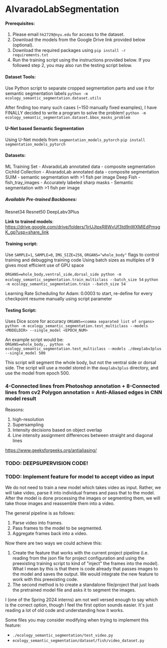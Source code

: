 # AlvaradoLabSegmentation
#### Prerequisites:
1. Please email `hk2729@nyu.edu` for access to the dataset.
2. Download the models from the Google Drive link provided below (optional).
3. Download the required packages using `pip install -r requirements.txt`
4. Run the training script using the instructions provided below. If you followed step 2, you may also run the testing script below.

#### Dataset Tools:

Use Python script to separate cropped segmentation parts and use it for semantic segmentation labels
`python -m ecology_semantic_segmentation.dataset.utils` 

After finding too many such cases (~150 manually fixed examples), I have FINALLY decided to write a program to solve the problem!
`python -m ecology_semantic_segmentation.dataset.bbox_masks_problem`

#### U-Net based Semantic Segmentation

Using U-Net models from `segmentation_models_pytorch`
`pip install segmentation_models_pytorch `

#### Datasets:
  ML Training Set - AlvaradoLab annotated data - composite segmentation
  Cichlid Collection - AlvaradoLab annotated data - composite segmentation
  SUIM - semantic segmentation with >1 fish per image
  Deep Fish - fish_tray_images - Accurately labeled sharp masks - Semantic segmentation with >1 fish per image

##### Available Pre-trained Backbones:
  Resnet34
  Resnet50
  DeepLabv3Plus

**Link to trained models**: https://drive.google.com/drive/folders/1jrUJtpxR8WvUf3td9nWXMIEdPmsgK_gp?usp=share_link

#### Training script:

Use `SAMPLE=1`, `SAMPLE=0`, `IMG_SIZE=256`, `ORGANS="whole_body"` flags to control training and debugging training code
Using batch sizes as multiples of 9 gives most efficient use of GPU space

`ORGANS=whole_body,ventral_side,dorsal_side python -m ecology_semantic_segmentation.train_multiclass --batch_size 54`
`python -m ecology_semantic_segmentation.train --batch_size 54`


Learning Rate Scheduling for Adam: 0.0003 to start, re-define for every checkpoint resume manually using script parameter 

#### Testing Script:

Uses Dice score for accuracy
`ORGANS=<comma separated list of organs> python -m ecology_semantic_segmentation.test_multiclass --models <MODELDIR> --single_model <EPOCH_NUM>`

An example script would be:  
`ORGANS=whole_body,, python -m ecology_semantic_segmentation.test_multiclass --models ./deeplabv3plus --single_model 500`

This script will segment the whole body, but not the ventral side or dorsal side. The script will use a model stored in the `deeplabv3plus` directory, and use the model from epoch 500.


### 4-Connected lines from Photoshop annotation + 8-Connected lines from cv2 Polygon annotation = Anti-Aliased edges in CNN model result 
Reasons:
1. high-resolution
2. Supersampling
3. Intensity decisions based on object overlap
4. Line intensity assignment differences between straight and diagonal lines

https://www.geeksforgeeks.org/antialiasing/

### TODO: DEEPSUPERVISION CODE!


### TODO: Implement feature for model to accept video as input
We do not need to train a new model which takes video as input. Rather, we will take video, parse it into individual frames and pass that to the model. After the model is done processing the images or segmenting them, we will take those images and reassemble them into a video.

The general pipeline is as follows:
1. Parse video into frames.
2. Pass frames to the model to be segmented.
3. Aggregate frames back into a video.

Now there are two ways we could achieve this:
1. Create the feature that works with the current project pipeline (i.e. reading from the json file for project configuration and using the preexisting training script to kind of "inject" the frames into the model). What I mean by this is that there is code already that passes images to the model and saves the output. We would integrate the new feature to work with this preexisting code.
2. The second method is to create a standalone file/project that just loads the pretrained model file and asks it to segment the images.

I (one of the Spring 2024 interns) am not well versed enough to say which is the correct option, though I feel the first option sounds easier. It's just reading a lot of old code and understanding how it works. 

Some files you may consider modifying when trying to implement this feature:
- `./ecology_semantic_segmentation/test_video.py`
- `ecology_semantic_segmentation/dataset/fish/video_dataset.py`
